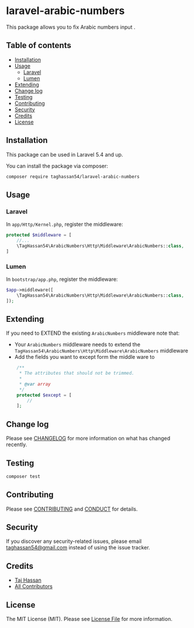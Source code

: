 # laravel-arabic-numbers

This package allows you to fix Arabic numbers input .

## Table of contents

- [Installation](#installation)
- [Usage](#usage)
  - [Laravel](#laravel)
  - [Lumen](#lumen)
- [Extending](#extending)
- [Change log](#change-log)
- [Testing](#testing)
- [Contributing](#contributing)
- [Security](#security)
- [Credits](#credits)
- [License](#license)

## Installation

This package can be used in Laravel 5.4 and up.

You can install the package via composer:

```bash
composer require taghassan54/laravel-arabic-numbers
```

## Usage

### Laravel

In `app/Http/Kernel.php`, register the middleware:

```php
protected $middleware = [
    //...
    \TagHassan54\ArabicNumbers\Http\Middleware\ArabicNumbers::class,
]
```

### Lumen

In `bootstrap/app.php`, register the middleware:

```php
$app->middleware([
    \TagHassan54\ArabicNumbers\Http\Middleware\ArabicNumbers::class,
]);
```

## Extending

If you need to EXTEND the existing `ArabicNumbers` middleware note that:

- Your `ArabicNumbers` middleware needs to extend the `TagHassan54\ArabicNumbers\Http\Middleware\ArabicNumbers` middleware
- Add the fields you want to except form the middle ware to

```php
    /**
     * The attributes that should not be trimmed.
     *
     * @var array
     */
    protected $except = [
        //
    ];
```

## Change log

Please see [CHANGELOG](CHANGELOG.md) for more information on what has changed recently.

## Testing

```bash
composer test
```

## Contributing

Please see [CONTRIBUTING](.github/CONTRIBUTING.md) and [CONDUCT](.github/CONDUCT.md) for details.

## Security

If you discover any security-related issues, please email taghassan54@gmail.com instead of using the issue tracker.

## Credits

- [Taj Hassan][link-author]
- [All Contributors][link-contributors]

## License

The MIT License (MIT). Please see [License File](LICENSE.md) for more information.

[link-author]: https://github.com/taghassan54
[link-contributors]: ../../contributors
[link-releases]: ../../releases
[link-packagist]: https://packagist.org/packages/taghassan54/laravel-arabic-numbers
